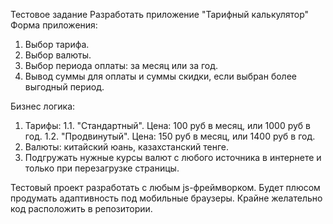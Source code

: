 Тестовое задание
Разработать приложение "Тарифный калькулятор"
Форма приложения:

1. Выбор тарифа.
2. Выбор валюты.
3. Выбор периода оплаты: за месяц или за год.
4. Вывод суммы для оплаты и суммы скидки, если выбран более выгодный период.

Бизнес логика:

1. Тарифы:
   1.1. "Стандартный". Цена: 100 руб в месяц, или 1000 руб в год.
   1.2. "Продвинутый". Цена: 150 руб в месяц, или 1400 руб в год.
2. Валюты: китайский юань, казахстанский тенге.
3. Подгружать нужные курсы валют с любого источника в интернете и только при перезагрузке страницы.

Тестовый проект разработать с любым js-фреймворком.
Будет плюсом продумать адаптивность под мобильные браузеры.
Крайне желательно код расположить в репозитории.
